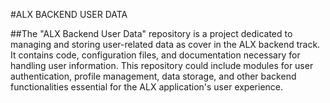 #ALX BACKEND USER DATA

##The "ALX Backend User Data" repository is a project dedicated to managing and storing user-related data as cover in the ALX backend track. It contains code, configuration files, and documentation necessary for handling user information.
This repository could include modules for user authentication, profile management, data storage, and other backend functionalities essential for the ALX application's user experience.

